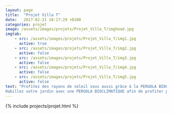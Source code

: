 ```yaml
---
layout: page
title:  "Projet Villa T"
date:   2017-02-21 18:17:29 +0100
categories: projet
image: /assets/images/projets/Projet_Villa_T/imghead.jpg
imgtab:
    - src: /assets/images/projets/Projet_Villa_T/img1.jpg
      active: true
    - src: /assets/images/projets/Projet_Villa_T/img2.jpg
      active: false
    - src: /assets/images/projets/Projet_Villa_T/img3.jpg
      active: false
    - src: /assets/images/projets/Projet_Villa_T/img4.jpg
      active: false
    - src: /assets/images/projets/Projet_Villa_T/img5.jpg
      active: false
text: "Profitez des rayons de soleil vous aussi grâce à la PERGOLA BIOCLIMATIQUE à lames orientables confectionnées en aluminium extrudé.
Habillez votre jardin avec une PERGOLA BIOCLIMATIQUE afin de profiter pleinement de vos espaces extérieur."
---
```

{% include projects/projet.html %}
